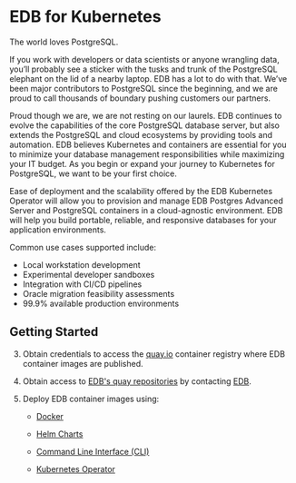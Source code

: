 # EDB for Kubernetes

The world loves PostgreSQL. 

If you work with developers or data scientists or anyone wrangling data, you’ll probably see a sticker with the tusks and trunk of the PostgreSQL elephant on the lid of a nearby laptop. EDB has a lot to do with that.  We’ve been major contributors to PostgreSQL since the beginning, and we are proud to call thousands of boundary pushing customers our partners.

Proud though we are, we are not resting on our laurels. EDB continues to evolve the capabilities of the core PostgreSQL database server, but also extends the PostgreSQL and cloud ecosystems by providing tools and automation.  EDB believes Kubernetes and containers are essential for you to minimize your database management responsibilities while maximizing your IT budget.  As you begin or expand your journey to Kubernetes for PostgreSQL, we want to be your first choice.

Ease of deployment and the scalability offered by the EDB Kubernetes Operator will allow you to provision and manage EDB Postgres Advanced Server and PostgreSQL containers in a cloud-agnostic environment. EDB will help you build portable, reliable, and responsive databases for your application environments.   

Common use cases supported include:
* Local workstation development
* Experimental developer sandboxes
* Integration with CI/CD pipelines
* Oracle migration feasibility assessments
* 99.9% available production environments


## Getting Started

3. Obtain credentials to access the  [quay.io](https://quay.io) container registry where EDB container images are published. 

4. Obtain access to [EDB's quay repositories](https://quay.io/organization/edb) by contacting [EDB](https://github.com/EnterpriseDB/edb-k8s-doc/issues/new?assignees=&labels=&template=quay-io-request-access.md&title=).

3. Deploy EDB container images using: 

   * [Docker](https://github.com/EnterpriseDB/edb-k8s-doc/tree/master/Docker)

   * [Helm Charts](https://github.com/EnterpriseDB/edb-k8s-doc/tree/master/k8s-helm)

   * [Command Line Interface (CLI)](https://github.com/EnterpriseDB/edb-k8s-doc/tree/master/k8s-CLI)

   * [Kubernetes Operator](https://github.com/EnterpriseDB/edb-k8s-doc/tree/master/k8s-operator)
